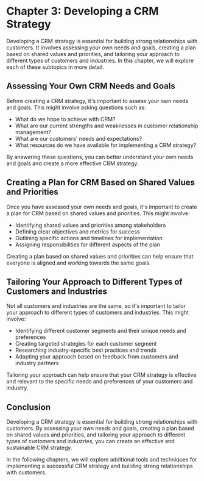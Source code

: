 Chapter 3: Developing a CRM Strategy
====================================

Developing a CRM strategy is essential for building strong relationships with customers. It involves assessing your own needs and goals, creating a plan based on shared values and priorities, and tailoring your approach to different types of customers and industries. In this chapter, we will explore each of these subtopics in more detail.

Assessing Your Own CRM Needs and Goals
--------------------------------------

Before creating a CRM strategy, it's important to assess your own needs and goals. This might involve asking questions such as:

* What do we hope to achieve with CRM?
* What are our current strengths and weaknesses in customer relationship management?
* What are our customers' needs and expectations?
* What resources do we have available for implementing a CRM strategy?

By answering these questions, you can better understand your own needs and goals and create a more effective CRM strategy.

Creating a Plan for CRM Based on Shared Values and Priorities
-------------------------------------------------------------

Once you have assessed your own needs and goals, it's important to create a plan for CRM based on shared values and priorities. This might involve:

* Identifying shared values and priorities among stakeholders
* Defining clear objectives and metrics for success
* Outlining specific actions and timelines for implementation
* Assigning responsibilities for different aspects of the plan

Creating a plan based on shared values and priorities can help ensure that everyone is aligned and working towards the same goals.

Tailoring Your Approach to Different Types of Customers and Industries
----------------------------------------------------------------------

Not all customers and industries are the same, so it's important to tailor your approach to different types of customers and industries. This might involve:

* Identifying different customer segments and their unique needs and preferences
* Creating targeted strategies for each customer segment
* Researching industry-specific best practices and trends
* Adapting your approach based on feedback from customers and industry partners

Tailoring your approach can help ensure that your CRM strategy is effective and relevant to the specific needs and preferences of your customers and industry.

Conclusion
----------

Developing a CRM strategy is essential for building strong relationships with customers. By assessing your own needs and goals, creating a plan based on shared values and priorities, and tailoring your approach to different types of customers and industries, you can create an effective and sustainable CRM strategy.

In the following chapters, we will explore additional tools and techniques for implementing a successful CRM strategy and building strong relationships with customers.
